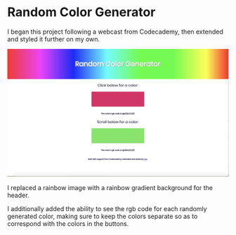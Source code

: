 # Random Color Generator

I began this project following a webcast from Codecademy, then extended and styled it further on my own.

![Screenshot of site](random-color-generator.png)

I replaced a rainbow image with a rainbow gradient background for the header.

I additionally added the ability to see the rgb code for each randomly generated color, making sure to keep the colors separate so as to correspond with the colors in the buttons.